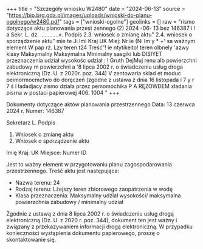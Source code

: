 +++
title = "Szczegóły wniosku W2480"
date = "2024-06-13"
source = "https://bip.brg.gda.pl/images/uploads/wnioski-do-planu-ogolnego/w2480.pdf"
tags = ["wnioski-ogolne"]
geolinks = []
raw = "rismo dotyczące aktu planowania przest zennego (2)  2024 -06- 13 bez 146387 i ! a Sekr. L. dz. ............«. Podpis 2.3. wniosek o zmianę aktu” 2.4. wniosek o sporządzenie aktu”  mie te Ji Imi Kraj UK Miej: Nr ie (Ni Im y *  +' sa ważnym element W pap rż. Lzy teren t24 Treść”!  ie ntytikeito! teren olbnely 'azwy klasy Maksymalny Maksymalna  Minimalny sasgiki lub DISIYET przeznaczenia udział wysokośc  udział : ! Gruth DejMuj renu alb powierzchni zabudowy m powierzchni  a '8 lipca 2002 r. o świadczeniu usług droga elektroniczną (Dz. U. z 2020r. poz. 344) V zentowaria sklad et moduc peimormocmctwo do doręczeń (zgodne z ustawa z dnia 16 listopada i 7 y r 7 ś l ładadjacy zismo działa przez pemomochika P A RĘZOWDEM xładania pisrna w postaci papierowej 406. 1004 "
+++

Dokumenty dotyczące aktów planowania przestrzennego 
Data: 13 czerwca 2024 r.
Numer: 146387

Sekretarz L.
Podpis

1. Wniosek o zmianę aktu
2. Wniosek o sporządzenie aktu

Imię
Kraj: UK
Miejsce:
Numer ID

Jest to ważny element w przygotowaniu planu zagospodarowania przestrzennego. Treść aktu jest następująca:
- Nazwa terenu: 24
- Rodzaj terenu: Lżejszy teren zbiorowego zaopatrzenia w wodę
- Klasa przeznaczenia: Maksymalny udział wysokości/ maksymalna powierzchnia zabudowy / minimalny udział

Zgodnie z ustawą z dnia 8 lipca 2002 r. o świadczeniu usług drogą elektroniczną (Dz. U. z 2020 r. poz. 344), dokument ten jest ważny i związany z przekazywaniem informacji drogą elektroniczną. W przypadku konieczności wystąpienia dokumentu papierowego, proszę o skontaktowanie się.



